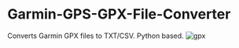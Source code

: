 # Garmin-GPS-GPX-File-Converter
Converts Garmin GPX files to TXT/CSV. Python based. 
![gpx](docs/s01.png)

